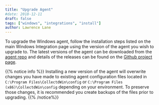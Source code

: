 ```yaml
---
title: "Upgrade Agent"
#date: 2018-12-11
draft: false
tags: ["windows", "integrations", "install"]
author: Lawrence Lane
---
```

To upgrade the Windows agent, follow the installation steps listed on the main Windows Integration page using the version of the agent you wish to upgrade to. The latest versions of the agent can be downloaded from the [agent repo](https://repos.app.netuitive.com/windows-agent/index.html) and details of the releases can be found on the [Github project page](https://github.com/Netuitive/netuitive-windows-agent).

{{% notice info %}}
Installing a new version of the agent will overwrite changes you have made to existing agent configuration files located in `C:\Program Files\CollectdWin\config` or `C:\Program Files (x86)\CollectdWin\config` depending on your environment. To preserve those changes, it is recommended you create backups of the files prior to upgrading.
{{% /notice%}}
